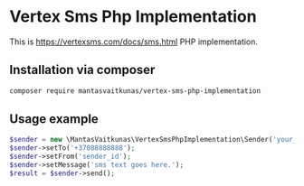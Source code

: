 # Vertex Sms Php Implementation

This is https://vertexsms.com/docs/sms.html PHP implementation.

## Installation via composer

```bash
composer require mantasvaitkunas/vertex-sms-php-implementation
```

## Usage example

```php
$sender = new \MantasVaitkunas\VertexSmsPhpImplementation\Sender('your_api_token');
$sender->setTo('+37088888888');
$sender->setFrom('sender_id');
$sender->setMessage('sms text goes here.');
$result = $sender->send();
```
